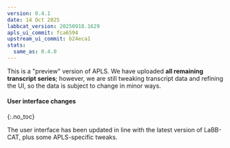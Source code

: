 ```yaml
---
version: 0.4.1
date: 14 Oct 2025
labbcat_version: 20250918.1629
apls_ui_commit: fca6594
upstream_ui_commit: b24eca1
stats:
  same_as: 0.4.0
---
```


This is a "preview" version of APLS.
We have uploaded **all remaining transcript series**; however, we are still tweaking transcript data and refining the UI, so the data is subject to change in minor ways.


#### User interface changes
{:.no_toc}

The user interface has been updated in line with the latest version of LaBB-CAT, plus some APLS-specific tweaks.
